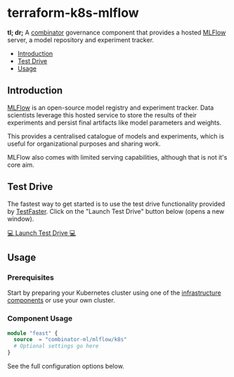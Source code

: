 # terraform-k8s-mlflow

**tl; dr;** A [combinator](https://combinator.ml) governance component that provides a hosted [MLFlow](https://mlflow.org) server, a model repository and experiment tracker.

- [Introduction](#introduction)
- [Test Drive](#test-drive)
- [Usage](#usage)

## Introduction

[MLFlow](https://mlflow.org) is an open-source model registry and experiment tracker. Data scientists leverage this hosted service to store the results of their experiments and persist final artifacts like model parameters and weights.

This provides a centralised catalogue of models and experiments, which is useful for organizational purposes and sharing work.

MLFlow also comes with limited serving capabilities, although that is not it's core aim.

## Test Drive

The fastest way to get started is to use the test drive functionality provided by [TestFaster](https://testfaster.ci). Click on the "Launch Test Drive" button below (opens a new window).

<a href="https://testfaster.ci/launch?embedded=true&amp;repo=https://github.com/combinator-ml/terraform-k8s-mlflow&amp;file=examples/testfaster/.testfaster.yml" target="_blank">:computer: Launch Test Drive :computer:</a>

## Usage

### Prerequisites

Start by preparing your Kubernetes cluster using one of the [infrastructure components](https://combinator.ml/infrastructure/introduction/) or use your own cluster.

### Component Usage

```terraform
module "feast" {
  source  = "combinator-ml/mlflow/k8s"
  # Optional settings go here
}
```

See the full configuration options below.
